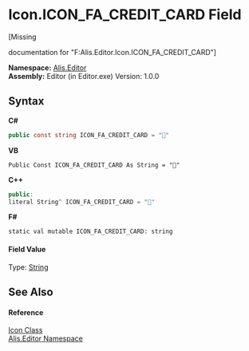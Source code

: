# Icon.ICON_FA_CREDIT_CARD Field
 

\[Missing <summary> documentation for "F:Alis.Editor.Icon.ICON_FA_CREDIT_CARD"\]

**Namespace:**&nbsp;<a href="b150ade4-39de-a232-5f06-d3cdc1b2c538">Alis.Editor</a><br />**Assembly:**&nbsp;Editor (in Editor.exe) Version: 1.0.0

## Syntax

**C#**<br />
``` C#
public const string ICON_FA_CREDIT_CARD = ""
```

**VB**<br />
``` VB
Public Const ICON_FA_CREDIT_CARD As String = ""
```

**C++**<br />
``` C++
public:
literal String^ ICON_FA_CREDIT_CARD = ""
```

**F#**<br />
``` F#
static val mutable ICON_FA_CREDIT_CARD: string
```


#### Field Value
Type: <a href="https://docs.microsoft.com/dotnet/api/system.string" target="_blank">String</a>

## See Also


#### Reference
<a href="cc0f883c-67f8-f772-c6d7-a60b129f22a7">Icon Class</a><br /><a href="b150ade4-39de-a232-5f06-d3cdc1b2c538">Alis.Editor Namespace</a><br />
